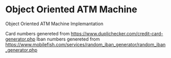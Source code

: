 # Object Oriented ATM Machine
 Object Oriented ATM Machine Implemantation

Card numbers genereted from https://www.duplichecker.com/credit-card-generator.php
Iban numbers genereted from https://www.mobilefish.com/services/random_iban_generator/random_iban_generator.php
